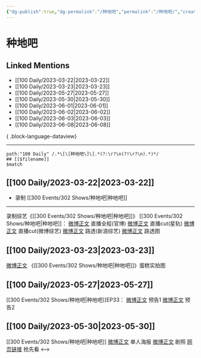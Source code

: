 ```yaml
---
{"dg-publish":true,"dg-permalink":"/种地吧","permalink":"/种地吧/","created":"2023-03-23T12:54:19.000+08:00","updated":"2023-05-31T16:03:21.873+08:00"}
---
```


# 种地吧

## Linked Mentions
- [[100 Daily/2023-03-22\|2023-03-22]]
- [[100 Daily/2023-03-23\|2023-03-23]]
- [[100 Daily/2023-05-27\|2023-05-27]]
- [[100 Daily/2023-05-30\|2023-05-30]]
- [[100 Daily/2023-06-01\|2023-06-01]]
- [[100 Daily/2023-06-02\|2023-06-02]]
- [[100 Daily/2023-06-03\|2023-06-03]]
- [[100 Daily/2023-06-08\|2023-06-08]]

{ .block-language-dataview}

---

```expander
path:"100 Daily" /.*\[\[种地吧\]\].*(?:\r?\n(?!\r?\n).*)*/
## [[$filename]]
$match
```
## [[100 Daily/2023-03-22\|2023-03-22]]
  - 录制 [[300 Events/302 Shows/种地吧\|种地吧]]
---
录制综艺《[[300 Events/302 Shows/种地吧\|种地吧]]》
[[300 Events/302 Shows/种地吧\|种地吧]]：
[微博正文](https://weibo.com/7781218487/4882023153667671) 直播全程(官博)
[微博正文](https://weibo.com/6466290670/4882074995002672) 直播cut(星轨)
[微博正文](https://weibo.com/2110705772/4882076677703930) 直播cut(微博综艺)
[微博正文](https://weibo.com/1878335471/4882076556067845) 路透(新浪综艺)
[微博正文](https://weibo.com/3199780861/4882088493056701) 路透图
## [[100 Daily/2023-03-23\|2023-03-23]]
[微博正文](https://weibo.com/detail/4882572729386192) 《[[300 Events/302 Shows/种地吧\|种地吧]]》蛋糕实拍图
## [[100 Daily/2023-05-27\|2023-05-27]]
[[300 Events/302 Shows/种地吧\|种地吧]]EP33：
[微博正文](https://weibo.com/7781218487/N2vzE4Q94) 预告1
[微博正文](https://weibo.com/7781218487/N2vFFg0Uk) 预告2
## [[100 Daily/2023-05-30\|2023-05-30]]
[[300 Events/302 Shows/种地吧\|种地吧]]
[微博正文](https://weibo.com/7781218487/N2X2BcJ6k) 单人海报
[微博正文](http://weibo.com/7781218487/N2XqIEwAv) 剧照
[网页链接](https://weibo.cn/sinaurl?u=http%3A%2F%2Fm.iqiyi.com%2Fv_15jvtpgmn98.html%3Fp1%3D2_22_221%26_psc%3Dfbc1df86274f408f972a8d44dbdbe203%26social_platform%3Dweibo) 抢先看
<-->